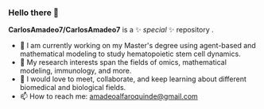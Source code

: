 ### Hello there 👋


**CarlosAmadeo7/CarlosAmadeo7** is a ✨ _special_ ✨ repository .

- 🔭 I am currently working on my Master's degree using agent-based and mathematical modeling to study hematopoietic stem cell dynamics. 
- 🌱 My research interests span the fields of omics, mathematical modeling, immunology, and more. 
- 👯 I would love to meet, collaborate, and keep learning about different biomedical and biological fields.
- 📫 How to reach me: amadeoalfaroquinde@gmail.com



